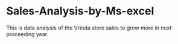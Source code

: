 # Sales-Analysis-by-Ms-excel
This is data analysis of the Vrinda store sales to grow more in next proceeding year.
